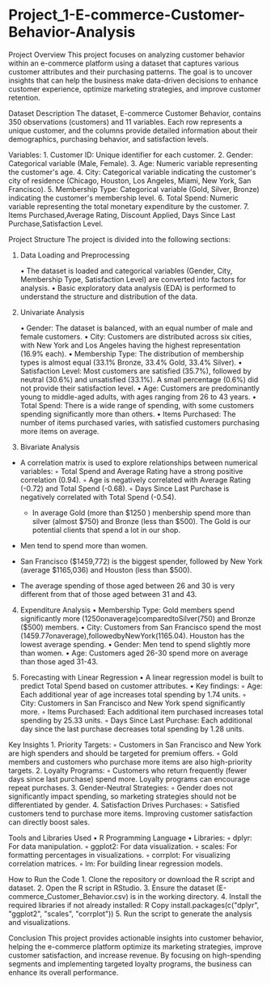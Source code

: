 # Project_1-E-commerce-Customer-Behavior-Analysis
Project Overview
This project focuses on analyzing customer behavior within an e-commerce platform using a dataset that captures various customer attributes and their purchasing patterns. The goal is to uncover insights that can help the business make data-driven decisions to enhance customer experience, optimize marketing strategies, and improve customer retention.

Dataset Description
The dataset, E-commerce Customer Behavior, contains 350 observations (customers) and 11 variables. Each row represents a unique customer, and the columns provide detailed information about their demographics, purchasing behavior, and satisfaction levels.

Variables:
    1. Customer ID: Unique identifier for each customer.
    2. Gender: Categorical variable (Male, Female).
    3. Age: Numeric variable representing the customer's age.
    4. City: Categorical variable indicating the customer's city of residence (Chicago, Houston, Los Angeles, Miami, New York, San Francisco).
    5. Membership Type: Categorical variable (Gold, Silver, Bronze) indicating the customer's membership level.
    6. Total Spend: Numeric variable representing the total monetary expenditure by the customer.
    7. Items Purchased,Average Rating, Discount Applied, Days Since Last Purchase,Satisfaction Level.

Project Structure
The project is divided into the following sections:
1. Data Loading and Preprocessing
   
    • The dataset is loaded and categorical variables (Gender, City, Membership Type, Satisfaction Level) are converted into factors for analysis.
    • Basic exploratory data analysis (EDA) is performed to understand the structure and distribution of the data.
   
3. Univariate Analysis
   
    • Gender: The dataset is balanced, with an equal number of male and female customers.
    • City: Customers are distributed across six cities, with New York and Los Angeles having the highest representation (16.9% each).
    • Membership Type: The distribution of membership types is almost equal (33.1% Bronze, 33.4% Gold, 33.4% Silver).
    • Satisfaction Level: Most customers are satisfied (35.7%), followed by neutral (30.6%) and unsatisfied (33.1%). A small percentage (0.6%) did not provide their satisfaction level.
    • Age: Customers are predominantly young to middle-aged adults, with ages ranging from 26 to 43 years.
    • Total Spend: There is a wide range of spending, with some customers spending significantly more than others.
    • Items Purchased: The number of items purchased varies, with satisfied customers purchasing more items on average.
   
5. Bivariate Analysis
   
- A correlation matrix is used to explore relationships between numerical variables:
        ◦ Total Spend and Average Rating have a strong positive correlation (0.94).
        ◦ Age is negatively correlated with Average Rating (-0.72) and Total Spend (-0.68).
        ◦ Days Since Last Purchase is negatively correlated with Total Spend (-0.54).
  
  - In average Gold (more than $1250 ) menbership spend more than silver (almost $750) and Bronze (less than $500). The Gold is our potential clients that spend a lot in our shop.
 - Men tend to spend more than women.
 - San Francisco ($1459,772) is the biggest spender, followed by New York (average $1165,036) and Houston (less than $500).
 - The average spending of those aged between 26 and 30 is very different from that of those aged between 31 and 43.
   
4. Expenditure Analysis
    • Membership Type: Gold members spend significantly more (1250onaverage)comparedtoSilver(750) and Bronze ($500) members.
    • City: Customers from San Francisco spend the most (1459.77onaverage),followedbyNewYork(1165.04). Houston has the lowest average spending.
    • Gender: Men tend to spend slightly more than women.
    • Age: Customers aged 26-30 spend more on average than those aged 31-43.
   
6. Forecasting with Linear Regression
    • A linear regression model is built to predict Total Spend based on customer attributes.
    • Key findings:
        ◦ Age: Each additional year of age increases total spending by 1.74 units.
        ◦ City: Customers in San Francisco and New York spend significantly more.
        ◦ Items Purchased: Each additional item purchased increases total spending by 25.33 units.
        ◦ Days Since Last Purchase: Each additional day since the last purchase decreases total spending by 1.28 units.

Key Insights
    1. Priority Targets:
        ◦ Customers in San Francisco and New York are high spenders and should be targeted for premium offers.
        ◦ Gold members and customers who purchase more items are also high-priority targets.
    2. Loyalty Programs:
        ◦ Customers who return frequently (fewer days since last purchase) spend more. Loyalty programs can encourage repeat purchases.
    3. Gender-Neutral Strategies:
        ◦ Gender does not significantly impact spending, so marketing strategies should not be differentiated by gender.
    4. Satisfaction Drives Purchases:
        ◦ Satisfied customers tend to purchase more items. Improving customer satisfaction can directly boost sales.

Tools and Libraries Used
    • R Programming Language
    • Libraries:
        ◦ dplyr: For data manipulation.
        ◦ ggplot2: For data visualization.
        ◦ scales: For formatting percentages in visualizations.
        ◦ corrplot: For visualizing correlation matrices.
        ◦ lm: For building linear regression models.

How to Run the Code
    1. Clone the repository or download the R script and dataset.
    2. Open the R script in RStudio.
    3. Ensure the dataset (E-commerce_Customer_Behavior.csv) is in the working directory.
    4. Install the required libraries if not already installed:
       R
       Copy
       install.packages(c("dplyr", "ggplot2", "scales", "corrplot"))
    5. Run the script to generate the analysis and visualizations.

Conclusion
This project provides actionable insights into customer behavior, helping the e-commerce platform optimize its marketing strategies, improve customer satisfaction, and increase revenue. By focusing on high-spending segments and implementing targeted loyalty programs, the business can enhance its overall performance.
